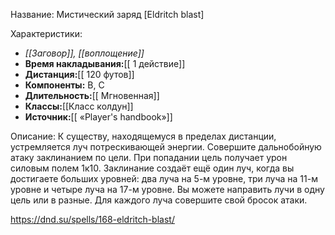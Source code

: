 Название: Мистический заряд \[Eldritch blast] 

Характеристики:
- *[[Заговор]], [[воплощение]]*
- **Время накладывания:**[[ 1 действие]]
- **Дистанция:**[[ 120 футов]]
- **Компоненты:** В, С
- **Длительность:**[[ Мгновенная]]
- **Классы:**[[Класс  колдун]]
- **Источник:**[[ «Player's handbook»]]

Описание:
К существу, находящемуся в пределах дистанции, устремляется луч потрескивающей энергии. Совершите дальнобойную атаку заклинанием по цели. При попадании цель получает урон силовым полем 1к10.
Заклинание создаёт ещё один луч, когда вы достигаете больших уровней: два луча на 5-м уровне, три луча на 11-м уровне и четыре луча на 17-м уровне.
Вы можете направить лучи в одну цель или в разные. Для каждого луча совершите свой бросок атаки.

https://dnd.su/spells/168-eldritch-blast/